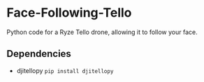 # Face-Following-Tello
Python code for a Ryze Tello drone, allowing it to follow your face.

## Dependencies
- djitellopy ```pip install djitellopy```
